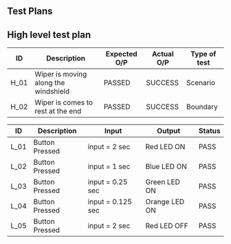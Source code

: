 ## Test Plans

## High level test plan
| ID | Description | Expected O/P | Actual O/P | Type of test |
| --- | --- | --- | --- | --- |
| H_01 | Wiper is moving along the windshield	| PASSED | SUCCESS | Scenario |
| H_02 | Wiper is comes to rest at the end |	PASSED |	SUCCESS |	Boundary|

| ID | Description | Input | Output | Status |
| --- | --- | --- | --- | --- |
| L\_01 | Button Pressed | input = 2 sec | Red LED ON  | PASS |
| L\_02 | Button Pressed | input = 1 sec | Blue LED ON  | PASS |
| L\_03 | Button Pressed | input = 0.25 sec | Green LED ON  | PASS |
| L\_04 | Button Pressed | input = 0.125 sec | Orange LED ON  | PASS |
| L\_05 | Button Pressed | input = 2 sec| Red LED OFF  | PASS |